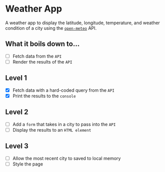 # Weather App

A weather app to display the latitude, longitude, temperature, and weather condition of a city using the [`open-meteo`](https://open-meteo.com/) API.

## What it boils down to...
- [ ] Fetch data from the `API`
- [ ] Render the results of the `API`

## Level 1
- [x] Fetch data with a hard-coded query from the `API` 
- [x] Print the results to the `console`

## Level 2
- [ ] Add a `form` that takes in a city to pass into the `API`
- [ ] Display the results to an `HTML element`

## Level 3
- [ ] Allow the most recent city to saved to local memory
- [ ] Style the page
